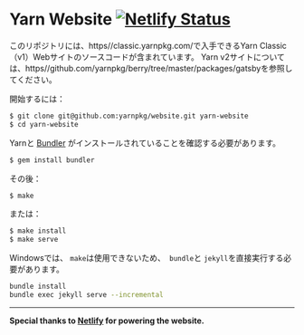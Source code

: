 Yarn Website
[![Netlify Status](https://api.netlify.com/api/v1/badges/85057564-01fa-49d4-b898-30acb74ae19e/deploy-status)](https://app.netlify.com/sites/yarnpkg/deploys)
============

このリポジトリには、https//classic.yarnpkg.com/で入手できるYarn Classic（v1）Webサイトのソースコードが含まれています。 Yarn v2サイトについては、https//github.com/yarnpkg/berry/tree/master/packages/gatsbyを参照してください。

開始するには：

```sh
$ git clone git@github.com:yarnpkg/website.git yarn-website
$ cd yarn-website
```

Yarnと [Bundler](http://bundler.io/) がインストールされていることを確認する必要があります。
```sh
$ gem install bundler
```

その後：

```sh
$ make
```

または：

```sh
$ make install
$ make serve
```

Windowsでは、 `make`は使用できないため、` bundle`と `jekyll`を直接実行する必要があります。

```sh
bundle install
bundle exec jekyll serve --incremental
```

---

**Special thanks to [Netlify](https://www.netlify.com/) for powering the website.**
